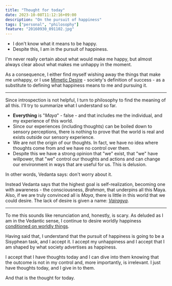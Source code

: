 ```yaml
---
title: "Thought for today"
date: 2023-10-08T11:12:16+09:00
description: "On the pursuit of happiness"
tags: ["personal", "philosophy"]
feature: "20160930_091102.jpg"
---
```



- I don't know what it means to be happy.
- Despite this, I am in the pursuit of happiness.


I'm never really certain about what would make me happy, but almost always clear about what makes me unhappy in the moment. 

As a consequence, I either find myself wishing away the things that make me unhappy, or I use [Mimetic Desire](https://en.wikipedia.org/wiki/Mimetic_theory) - society's definition of success - as a substitute to defining what happiness means to me and pursuing it.


---

Since introspection is not helpful, I turn to philosophy to find the meaning of all this. I'll try to summarize what I understand so far.

-  **Everything** is "_Maya_" - false - and that includes me the individual, and my experience of this world.
- Since our experiences (including thoughts) can be boiled down to sensory perceptions, there is nothing to prove that the world is real and exists outside our sensory experience.
- We are not the origin of our thoughts. In fact, we have no idea where thoughts come from and we have no control over them. 
- Despite this we have a strong opinion that "we" exist, that "we" have willpower, that "we" control our thoughts and actions and can change our environment in ways that are useful for us. This is delusion.

In other words, Vedanta says: don't worry about it.

Instead Vedanta says that the highest goal is self-realization, becoming one with awareness - the consciousness, *Brahman*,  that underpins all this Maya. Also, if we are truly convinced all is _Maya_, there is little in this world that we could desire. The lack of desire is given a name: [_Vairagya_](https://en.wikipedia.org/wiki/Vairagya).

---


To me this sounds like renunciation and, honestly, is scary. As deluded as I am in the Vedantic sense, I continue to desire worldly happiness [conditioned on worldly things](https://algoexpt.github.io/posts/conditional_happiness/). 

Having said that, I understand that the pursuit of happiness is going to be a Sisyphean task, and I accept it. I accept my unhappiness and I accept that I am shaped by what society advertises as happiness.

I accept that I have thoughts today and I can dive into them knowing that the outcome is not in my control and, more importantly, is irrelevant. I just have thoughts today, and I give in to them.

And that is the thought for today.
